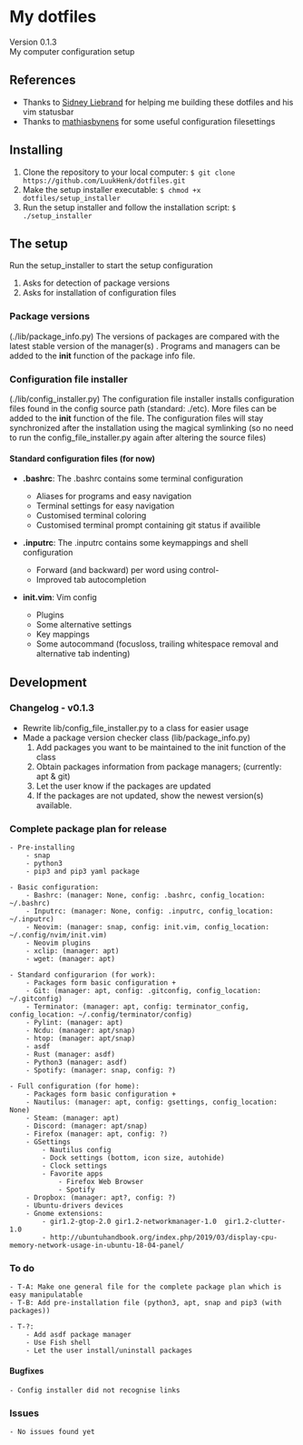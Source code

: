 # My dotfiles
Version 0.1.3 <br />
My computer configuration setup

## References
- Thanks to [Sidney Liebrand](https://github.com/SidOfc) for helping me building these dotfiles and his vim statusbar
- Thanks to [mathiasbynens](https://github.com/mathiasbynens/dotfiles) for some useful configuration filesettings

## Installing
1. Clone the repository to your local computer: `$ git clone https://github.com/LuukHenk/dotfiles.git`
2. Make the setup installer executable: `$ chmod +x dotfiles/setup_installer`
3. Run the setup installer and follow the installation script: `$ ./setup_installer`

## The setup
Run the setup_installer to start the setup configuration
1. Asks for detection of package versions
2. Asks for installation of configuration files

### Package versions
(./lib/package_info.py) The versions of packages are compared with the latest stable version of the manager(s) . Programs and managers can be added to the __init__ function of the package info file.

### Configuration file installer
(./lib/config_installer.py) The configuration file installer installs configuration files found in the config source path (standard: ./etc). More files can be added to the __init__ function of the file. The configuration files will stay synchronized after the installation using the magical symlinking (so no need to run the config_file_installer.py again after altering the source files)

#### Standard configuration files (for now)
* **.bashrc**: The .bashrc contains some terminal configuration
    * Aliases for programs and easy navigation
    * Terminal settings for easy navigation
    * Customised terminal coloring
    * Customised terminal prompt containing git status if availible

* **.inputrc**: The .inputrc contains some keymappings and shell configuration
    * Forward (and backward) per word using control-<arrowkeys>
    * Improved tab autocompletion

* **init.vim**: Vim config
	* Plugins
	* Some alternative settings
	* Key mappings
    * Some autocommand (focusloss, trailing whitespace removal and alternative tab indenting)

## Development
### Changelog - v0.1.3
* Rewrite lib/config_file_installer.py to a class for easier usage
* Made a package version checker class (lib/package_info.py)
	1. Add packages you want to be maintained to the init function of the class
	2. Obtain packages information from package managers; (currently: apt & git)
	3. Let the user know if the packages are updated
	4. If the packages are not updated, show the newest version(s) available.

### Complete package plan for release

	- Pre-installing
		- snap
		- python3
		- pip3 and pip3 yaml package

	- Basic configuration:
		- Bashrc: (manager: None, config: .bashrc, config_location: ~/.bashrc)
		- Inputrc: (manager: None, config: .inputrc, config_location: ~/.inputrc)
		- Neovim: (manager: snap, config: init.vim, config_location: ~/.config/nvim/init.vim)
		- Neovim plugins
		- xclip: (manager: apt)
		- wget: (manager: apt)

	- Standard configurarion (for work):
		- Packages form basic configuration +
		- Git: (manager: apt, config: .gitconfig, config_location: ~/.gitconfig)
		- Terminator: (manager: apt, config: terminator_config, config_location: ~/.config/terminator/config)
		- Pylint: (manager: apt)
		- Ncdu: (manager: apt/snap)
		- htop: (manager: apt/snap)
		- asdf
		- Rust (manager: asdf)
		- Python3 (manager: asdf)
		- Spotify: (manager: snap, config: ?)

	- Full configuration (for home):
		- Packages form basic configuration +
		- Nautilus: (manager: apt, config: gsettings, config_location: None)
		- Steam: (manager: apt)
		- Discord: (manager: apt/snap)
		- Firefox (manager: apt, config: ?)
		- GSettings
			- Nautilus config
			- Dock settings (bottom, icon size, autohide)
			- Clock settings
			- Favorite apps
				- Firefox Web Browser
				- Spotify
		- Dropbox: (manager: apt?, config: ?)
		- Ubuntu-drivers devices
		- Gnome extensions:
			- gir1.2-gtop-2.0 gir1.2-networkmanager-1.0  gir1.2-clutter-1.0
			- http://ubuntuhandbook.org/index.php/2019/03/display-cpu-memory-network-usage-in-ubuntu-18-04-panel/


### To do

	- T-A: Make one general file for the complete package plan which is easy manipulatable
	- T-B: Add pre-installation file (python3, apt, snap and pip3 (with packages))

	- T-?:
		- Add asdf package manager
		- Use Fish shell
		- Let the user install/uninstall packages

#### Bugfixes

	- Config installer did not recognise links

### Issues
	- No issues found yet
